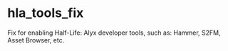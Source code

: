 # hla_tools_fix
 Fix for enabling Half-Life: Alyx developer tools, such as: Hammer, S2FM, Asset Browser, etc.
